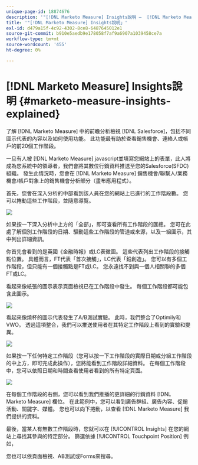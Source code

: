```yaml
---
unique-page-id: 18874676
description: '"[!DNL Marketo Measure] Insights說明 —  [!DNL Marketo Measure]  — 產品檔案」'
title: '"[!DNL Marketo Measure] Insights說明」'
exl-id: d479a15f-4c92-4302-8ce8-6487645012e1
source-git-commit: b910e5aedb9e178058f7af9a6907a1039458ce7a
workflow-type: tm+mt
source-wordcount: '455'
ht-degree: 0%

---
```


# [!DNL Marketo Measure] Insights說明 {#marketo-measure-insights-explained}

了解 [!DNL Marketo Measure] 中的前瞻分析檢視 [!DNL Salesforce]，包括不同圖示代表的內容以及如何使用功能。 此功能最有助於查看銷售機會、連絡人或帳戶的前20個工作階段。

一旦有人被 [!DNL Marketo Measure] javascript並填寫您網站上的表單，此人將成為您系統中的領導者，我們會將其數位行銷資料推送至您的Salesforce(SFDC)組織。 發生此情況時，您會在 [!DNL Marketo Measure] 銷售機會/聯繫人/業務機會/帳戶對象上的銷售機會分析部分（畫布應用程式）。

首先，您會在深入分析的中部看到該人員在您的網站上已進行的工作階段數。 您可以捲動這些工作階段，並隨意導覽。

![](assets/1.png)

如果按一下深入分析中上方的「全部」，即可查看所有工作階段的匯總。 您可在此處了解個別工作階段的日期、驅動這些工作階段的管道或來源，以及一組圖示，其中列出詳細資訊。

你首先會看到的是英國《金融時報》或LC表徵圖。 這些代表列出工作階段的接觸點位置。 具體而言，FT代表「首次接觸」，LC代表「鉛創造」。 您可以有多個工作階段，但只能有一個接觸點是FT或LC。 您永遠找不到與一個人相關聯的多個FT或LC。

看起來像紙張的圖示表示頁面檢視已在工作階段中發生。 每個工作階段都可能包含此圖示。

![](assets/2.png)

看起來像燒杯的圖示代表發生了A/B測試實驗。 此時，我們整合了Optimily和VWO。 透過這項整合，我們可以推送使用者在其特定工作階段上看到的實驗和變異。

![](assets/3.png)

如果按一下任何特定工作階段（您可以按一下工作階段的實際日期或分組工作階段的中上方，即可完成此操作），您將能看到工作階段詳細資料。 在每個工作階段中，您可以依照日期和時間查看使用者看到的所有特定頁面。

![](assets/4.png)

在每個工作階段的右側，您可以看到我們推播的更詳細的行銷資料 [!DNL Marketo Measure] 欄位。 在此範例中，您可以看到廣告群組、廣告內容、促銷活動、關鍵字、媒體。 您也可以向下捲動，以查看 [!DNL Marketo Measure] 我們提供的資料。

最後，當某人有無數工作階段時，您就可以在 [!UICONTROL Insights] 在您的網站上尋找其參與的特定部分。 篩選依據 [!UICONTROL Touchpoint Position] 例如，

您也可以依頁面檢視、AB測試或Forms來搜尋。
